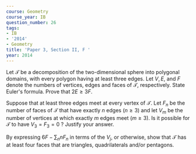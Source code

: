 ```yaml
---
course: Geometry
course_year: IB
question_number: 26
tags:
- IB
- '2014'
- Geometry
title: 'Paper 3, Section II, F '
year: 2014
---
```




Let $\mathcal{T}$ be a decomposition of the two-dimensional sphere into polygonal domains, with every polygon having at least three edges. Let $V, E$, and $F$ denote the numbers of vertices, edges and faces of $\mathcal{T}$, respectively. State Euler's formula. Prove that $2 E \geqslant 3 F$.

Suppose that at least three edges meet at every vertex of $\mathcal{T}$. Let $F_{n}$ be the number of faces of $\mathcal{T}$ that have exactly $n$ edges $(n \geqslant 3)$ and let $V_{m}$ be the number of vertices at which exactly $m$ edges meet $(m \geqslant 3)$. Is it possible for $\mathcal{T}$ to have $V_{3}=F_{3}=0$ ? Justify your answer.

By expressing $6 F-\sum_{n} n F_{n}$ in terms of the $V_{j}$, or otherwise, show that $\mathcal{T}$ has at least four faces that are triangles, quadrilaterals and/or pentagons.